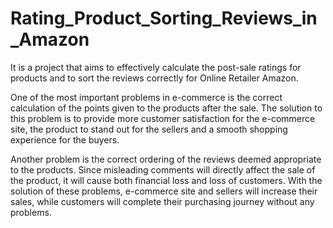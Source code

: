 # Rating_Product_Sorting_Reviews_in_Amazon
It is a project that aims to effectively calculate the post-sale ratings for products and to sort the reviews correctly for Online Retailer Amazon.

One of the most important problems in e-commerce is the correct calculation of the points given to the products after the sale. 
The solution to this problem is to provide more customer satisfaction for the e-commerce site, the product to stand out for the sellers and a smooth
shopping experience for the buyers.

Another problem is the correct ordering of the reviews deemed appropriate to the products. Since misleading comments will directly affect the sale of the product,
it will cause both financial loss and loss of customers. 
With the solution of these problems, e-commerce site and sellers will increase their sales, while customers will complete their purchasing journey 
without any problems.
